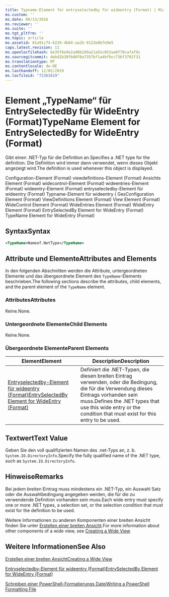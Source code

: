 ```yaml
---
title: Typname-Element für entryselectedby für wideentry (Format) | Microsoft-Dokumentation
ms.custom: ''
ms.date: 09/13/2016
ms.reviewer: ''
ms.suite: ''
ms.tgt_pltfrm: ''
ms.topic: article
ms.assetid: 81a91c74-6229-4b64-aa2b-9123e8b7e9e5
caps.latest.revision: 11
ms.openlocfilehash: be35f6e9e2ad0b2d9a21a91c053aa0f70cafaf9c
ms.sourcegitcommit: debd2b38fb8070a7357bf1a4bf9cc736f3702f31
ms.translationtype: MT
ms.contentlocale: de-DE
ms.lasthandoff: 12/05/2019
ms.locfileid: "72361619"
---
```

# <a name="typename-element-for-entryselectedby-for-wideentry-format"></a><span data-ttu-id="c981d-102">Element „TypeName“ für EntrySelectedBy für WideEntry (Format)</span><span class="sxs-lookup"><span data-stu-id="c981d-102">TypeName Element for EntrySelectedBy for WideEntry (Format)</span></span>

<span data-ttu-id="c981d-103">Gibt einen .NET-Typ für die Definition an.</span><span class="sxs-lookup"><span data-stu-id="c981d-103">Specifies a .NET type for the definition.</span></span> <span data-ttu-id="c981d-104">Die Definition wird immer dann verwendet, wenn dieses Objekt angezeigt wird.</span><span class="sxs-lookup"><span data-stu-id="c981d-104">The definition is used whenever this object is displayed.</span></span>

<span data-ttu-id="c981d-105">Configuration-Element (Format) viewdefinitions-Element (Format) Ansichts Element (Format) widecontrol-Element (Format) wideentries-Element (Format) wideentry-Element (Format) entryselectedby-Element für wideentry (Format) Typname-Element für wideentry ( Ges</span><span class="sxs-lookup"><span data-stu-id="c981d-105">Configuration Element (Format) ViewDefinitions Element (Format) View Element (Format) WideControl Element (Format) WideEntries Element (Format) WideEntry Element (Format) EntrySelectedBy Element for WideEntry (Format) TypeName Element for WideEntry (Format)</span></span>

## <a name="syntax"></a><span data-ttu-id="c981d-106">Syntax</span><span class="sxs-lookup"><span data-stu-id="c981d-106">Syntax</span></span>

```xml
<TypeName>Nameof.NetType</TypeName>
```

## <a name="attributes-and-elements"></a><span data-ttu-id="c981d-107">Attribute und Elemente</span><span class="sxs-lookup"><span data-stu-id="c981d-107">Attributes and Elements</span></span>

<span data-ttu-id="c981d-108">In den folgenden Abschnitten werden die Attribute, untergeordneten Elemente und das übergeordnete Element des `TypeName`-Elements beschrieben.</span><span class="sxs-lookup"><span data-stu-id="c981d-108">The following sections describe the attributes, child elements, and the parent element of the `TypeName` element.</span></span>

### <a name="attributes"></a><span data-ttu-id="c981d-109">Attributes</span><span class="sxs-lookup"><span data-stu-id="c981d-109">Attributes</span></span>

<span data-ttu-id="c981d-110">Keine.</span><span class="sxs-lookup"><span data-stu-id="c981d-110">None.</span></span>

### <a name="child-elements"></a><span data-ttu-id="c981d-111">Untergeordnete Elemente</span><span class="sxs-lookup"><span data-stu-id="c981d-111">Child Elements</span></span>

<span data-ttu-id="c981d-112">Keine.</span><span class="sxs-lookup"><span data-stu-id="c981d-112">None.</span></span>

### <a name="parent-elements"></a><span data-ttu-id="c981d-113">Übergeordnete Elemente</span><span class="sxs-lookup"><span data-stu-id="c981d-113">Parent Elements</span></span>

|<span data-ttu-id="c981d-114">Element</span><span class="sxs-lookup"><span data-stu-id="c981d-114">Element</span></span>|<span data-ttu-id="c981d-115">Description</span><span class="sxs-lookup"><span data-stu-id="c981d-115">Description</span></span>|
|-------------|-----------------|
|[<span data-ttu-id="c981d-116">Entryselectedby-Element für wideentry (Format)</span><span class="sxs-lookup"><span data-stu-id="c981d-116">EntrySelectedBy Element for WideEntry (Format)</span></span>](./entryselectedby-element-for-wideentry-format.md)|<span data-ttu-id="c981d-117">Definiert die .NET-Typen, die diesen breiten Eintrag verwenden, oder die Bedingung, die für die Verwendung dieses Eintrags vorhanden sein muss.</span><span class="sxs-lookup"><span data-stu-id="c981d-117">Defines the .NET types that use this wide entry or the condition that must exist for this entry to be used.</span></span>|

## <a name="text-value"></a><span data-ttu-id="c981d-118">Textwert</span><span class="sxs-lookup"><span data-stu-id="c981d-118">Text Value</span></span>

<span data-ttu-id="c981d-119">Geben Sie den voll qualifizierten Namen des .net-Typs an, z. b. `System.IO.DirectoryInfo`.</span><span class="sxs-lookup"><span data-stu-id="c981d-119">Specify the fully qualified name of the .NET type, such as `System.IO.DirectoryInfo`.</span></span>

## <a name="remarks"></a><span data-ttu-id="c981d-120">Hinweise</span><span class="sxs-lookup"><span data-stu-id="c981d-120">Remarks</span></span>

<span data-ttu-id="c981d-121">Bei jedem breiten Eintrag muss mindestens ein .NET-Typ, ein Auswahl Satz oder die Auswahlbedingung angegeben werden, die für die zu verwendende Definition vorhanden sein muss.</span><span class="sxs-lookup"><span data-stu-id="c981d-121">Each wide entry must specify one or more .NET types, a selection set, or the selection condition that must exist for the definition to be used.</span></span>

<span data-ttu-id="c981d-122">Weitere Informationen zu anderen Komponenten einer breiten Ansicht finden Sie unter [Erstellen einer breiten Ansicht](./creating-a-wide-view.md).</span><span class="sxs-lookup"><span data-stu-id="c981d-122">For more information about other components of a wide view, see [Creating a Wide View](./creating-a-wide-view.md).</span></span>

## <a name="see-also"></a><span data-ttu-id="c981d-123">Weitere Informationen</span><span class="sxs-lookup"><span data-stu-id="c981d-123">See Also</span></span>

[<span data-ttu-id="c981d-124">Erstellen einer breiten Ansicht</span><span class="sxs-lookup"><span data-stu-id="c981d-124">Creating a Wide View</span></span>](./creating-a-wide-view.md)

[<span data-ttu-id="c981d-125">Entryselectedby-Element für wideentry (Format)</span><span class="sxs-lookup"><span data-stu-id="c981d-125">EntrySelectedBy Element for WideEntry (Format)</span></span>](./entryselectedby-element-for-wideentry-format.md)

[<span data-ttu-id="c981d-126">Schreiben einer PowerShell-Formatierungs Datei</span><span class="sxs-lookup"><span data-stu-id="c981d-126">Writing a PowerShell Formatting File</span></span>](./writing-a-powershell-formatting-file.md)

